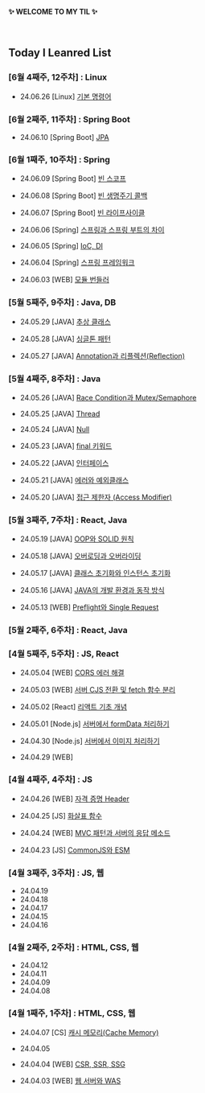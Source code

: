 **✨ WELCOME TO MY TIL ✨**

<br/>

## Today I Leanred List

### [6월 4째주, 12주차] : Linux

-   24.06.26 [Linux] [기본 명령어](https://github.com/yoouung/TIL-KCS/blob/main/6.%20June/2024-06-26.md)

### [6월 2째주, 11주차] : Spring Boot

-   24.06.10 [Spring Boot] [JPA](https://github.com/yoouung/TIL-KCS/blob/main/6.%20June/2024-06-10.md)

### [6월 1째주, 10주차] : Spring

-   24.06.09 [Spring Boot] [빈 스코프](https://github.com/yoouung/TIL-KCS/blob/main/6.%20June/2024-06-09.md)

-   24.06.08 [Spring Boot] [빈 생명주기 콜백](https://github.com/yoouung/TIL-KCS/blob/main/6.%20June/2024-06-08.md)

-   24.06.07 [Spring Boot] [빈 라이프사이클](https://github.com/yoouung/TIL-KCS/blob/main/6.%20June/2024-06-07.md)

-   24.06.06 [Spring] [스프링과 스프링 부트의 차이](https://github.com/yoouung/TIL-KCS/blob/main/6.%20June/2024-06-06.md)

-   24.06.05 [Spring] [IoC, DI](https://github.com/yoouung/TIL-KCS/blob/main/6.%20June/2024-06-05.md)

-   24.06.04 [Spring] [스프링 프레임워크](https://github.com/yoouung/TIL-KCS/blob/main/6.%20June/2024-06-04.md)

-   24.06.03 [WEB] [모듈 번들러](https://github.com/yoouung/TIL-KCS/blob/main/6.%20June/2024-06-03.md)

### [5월 5째주, 9주차] : Java, DB

-   24.05.29 [JAVA] [추상 클래스](https://github.com/yoouung/TIL-KCS/blob/main/5.%20May/2024-05-29.md)

-   24.05.28 [JAVA] [싱글톤 패턴](https://github.com/yoouung/TIL-KCS/blob/main/5.%20May/2024-05-28.md)

-   24.05.27 [JAVA] [Annotation과 리플렉션(Reflection)](https://github.com/yoouung/TIL-KCS/blob/main/5.%20May/2024-05-27.md)

### [5월 4째주, 8주차] : Java

-   24.05.26 [JAVA] [Race Condition과 Mutex/Semaphore](https://github.com/yoouung/TIL-KCS/blob/main/5.%20May/2024-05-26.md)

-   24.05.25 [JAVA] [Thread](https://github.com/yoouung/TIL-KCS/blob/main/5.%20May/2024-05-25.md)

-   24.05.24 [JAVA] [Null](https://github.com/yoouung/TIL-KCS/blob/main/5.%20May/2024-05-24.md)

-   24.05.23 [JAVA] [final 키워드](https://github.com/yoouung/TIL-KCS/blob/main/5.%20May/2024-05-23.md)

-   24.05.22 [JAVA] [인터페이스](https://github.com/yoouung/TIL-KCS/blob/main/5.%20May/2024-05-22.md)

-   24.05.21 [JAVA] [에러와 예외클래스](https://github.com/yoouung/TIL-KCS/blob/main/5.%20May/2024-05-21.md)

-   24.05.20 [JAVA] [접근 제한자 (Access Modifier)](https://github.com/yoouung/TIL-KCS/blob/main/5.%20May/2024-05-20.md)

### [5월 3째주, 7주차] : React, Java

-   24.05.19 [JAVA] [OOP와 SOLID 원칙](https://github.com/yoouung/TIL-KCS/blob/main/5.%20May/2024-05-19.md)

-   24.05.18 [JAVA] [오버로딩과 오버라이딩](https://github.com/yoouung/TIL-KCS/blob/main/5.%20May/2024-05-18.md)

-   24.05.17 [JAVA] [클래스 초기화와 인스턴스 초기화](https://github.com/yoouung/TIL-KCS/blob/main/5.%20May/2024-05-17.md)

-   24.05.16 [JAVA] [JAVA의 개발 환경과 동작 방식](https://github.com/yoouung/TIL-KCS/blob/main/5.%20May/2024-05-16.md)

-   24.05.13 [WEB] [Preflight와 Single Request](https://github.com/yoouung/TIL-KCS/blob/main/5.%20May/2024-05-13.md)

### [5월 2째주, 6주차] : React, Java

### [4월 5째주, 5주차] : JS, React

-   24.05.04 [WEB] [CORS 에러 해결](https://github.com/yoouung/TIL-KCS/blob/main/5.%20May/2024-05-04.md)

-   24.05.03 [WEB] [서버 CJS 전환 및 fetch 함수 분리](https://github.com/yoouung/TIL-KCS/blob/main/5.%20May/2024-05-03.md)

-   24.05.02 [React] [리액트 기초 개념](https://github.com/yoouung/TIL-KCS/blob/main/5.%20May/2024-05-02.md)

-   24.05.01 [Node.js] [서버에서 formData 처리하기](https://github.com/yoouung/TIL-KCS/blob/main/5.%20May/2024-05-01.md)

-   24.04.30 [Node.js] [서버에서 이미지 처리하기](https://github.com/yoouung/TIL-KCS/blob/main/4.%20April/2024-04-30.md)

-   24.04.29 [WEB]

### [4월 4째주, 4주차] : JS

-   24.04.26 [WEB] [자격 증명 Header](https://github.com/yoouung/TIL-KCS/blob/main/4.%20April/2024-04-26.md)

-   24.04.25 [JS] [화살표 함수](https://github.com/yoouung/TIL-KCS/blob/main/4.%20April/2024-04-25.md)

-   24.04.24 [WEB] [MVC 패턴과 서버의 응답 메소드](https://github.com/yoouung/TIL-KCS/blob/main/4.%20April/2024-04-24.md)

-   24.04.23 [JS] [CommonJS와 ESM](https://github.com/yoouung/TIL-KCS/blob/main/4.%20April/2024-04-23.md)

### [4월 3째주, 3주차] : JS, 웹

-   24.04.19
-   24.04.18
-   24.04.17
-   24.04.15
-   24.04.16

### [4월 2째주, 2주차] : HTML, CSS, 웹

-   24.04.12
-   24.04.11
-   24.04.09
-   24.04.08

### [4월 1째주, 1주차] : HTML, CSS, 웹

-   24.04.07 [CS] [캐시 메모리(Cache Memory)](https://github.com/yoouung/TIL-KCS/blob/main/4.%20April/2024-04-07.md)

-   24.04.05
-   24.04.04 [WEB] [CSR, SSR, SSG](https://github.com/yoouung/TIL-KCS/blob/main/4.%20April/2024-04-04.md)

-   24.04.03 [WEB] [웹 서버와 WAS](https://github.com/yoouung/TIL-KCS/blob/main/4.%20April/2024-04-03.md)
